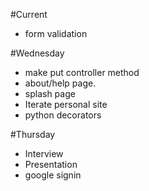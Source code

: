 #Current
- form validation

#Wednesday
- make put controller method
- about/help page.
- splash page
- Iterate personal site
- python decorators

#Thursday
- Interview
- Presentation
- google signin
